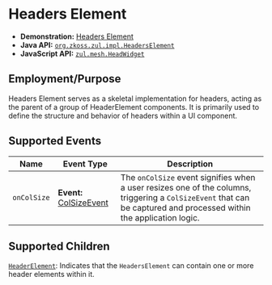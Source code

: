 # Headers Element

- **Demonstration:** [Headers Element](http://www.zkoss.org/zkdemo/userguide/#g13)
- **Java API:** [`org.zkoss.zul.impl.HeadersElement`](https://www.zkoss.org/javadoc/latest/zk/org/zkoss/zul/impl/HeadersElement.html)
- **JavaScript API:** [`zul.mesh.HeadWidget`](https://www.zkoss.org/javadoc/latest/jsdoc/classes/zul.mesh.HeadWidget.html)

## Employment/Purpose

Headers Element serves as a skeletal implementation for headers, acting as the parent of a group of HeaderElement components. It is primarily used to define the structure and behavior of headers within a UI component.


## Supported Events

| Name      | Event Type                                     | Description |
|-----------|------------------------------------------------|-------------|
| `onColSize` | **Event:** [ColSizeEvent](https://www.zkoss.org/javadoc/latest/zk/org/zkoss/zul/event/ColSizeEvent.html) | The `onColSize` event signifies when a user resizes one of the columns, triggering a `ColSizeEvent` that can be captured and processed within the application logic.|

## Supported Children

[`HeaderElement`](HeaderElement.md): Indicates that the `HeadersElement` can contain one or more header elements within it.

